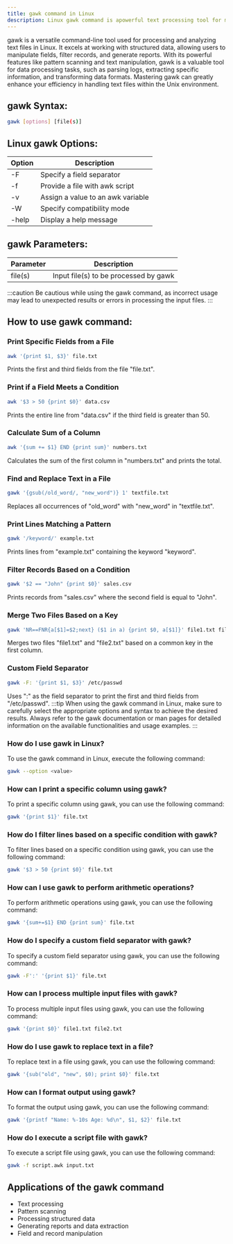 ```yaml
---
title: gawk command in Linux
description: Linux gawk command is apowerful text processing tool for manipulating and analyzing structured data files. Learn about awk scripting with gawk.
---
```


gawk is a versatile command-line tool used for processing and analyzing text files in Linux. It excels at working with structured data, allowing users to manipulate fields, filter records, and generate reports. With its powerful features like pattern scanning and text manipulation, gawk is a valuable tool for data processing tasks, such as parsing logs, extracting specific information, and transforming data formats. Mastering gawk can greatly enhance your efficiency in handling text files within the Unix environment.
## gawk Syntax:
```bash
gawk [options] [file(s)]
```

## Linux gawk Options:
| Option | Description |
| ------ | ----------- |
| -F     | Specify a field separator |
| -f     | Provide a file with awk script |
| -v     | Assign a value to an awk variable |
| -W     | Specify compatibility mode |
| -help  | Display a help message |

## gawk Parameters:
| Parameter | Description |
| --------- | ----------- |
| file(s)   | Input file(s) to be processed by gawk |

:::caution
Be cautious while using the gawk command, as incorrect usage may lead to unexpected results or errors in processing the input files.
:::
## How to use gawk command:

### Print Specific Fields from a File
```bash
awk '{print $1, $3}' file.txt
```
Prints the first and third fields from the file "file.txt".

### Print if a Field Meets a Condition
```bash
awk '$3 > 50 {print $0}' data.csv
```
Prints the entire line from "data.csv" if the third field is greater than 50.

### Calculate Sum of a Column
```bash
awk '{sum += $1} END {print sum}' numbers.txt
```
Calculates the sum of the first column in "numbers.txt" and prints the total.

### Find and Replace Text in a File
```bash
gawk '{gsub(/old_word/, "new_word")} 1' textfile.txt
```
Replaces all occurrences of "old_word" with "new_word" in "textfile.txt".

### Print Lines Matching a Pattern
```bash
gawk '/keyword/' example.txt
```
Prints lines from "example.txt" containing the keyword "keyword".

### Filter Records Based on a Condition
```bash
gawk '$2 == "John" {print $0}' sales.csv
```
Prints records from "sales.csv" where the second field is equal to "John".

### Merge Two Files Based on a Key
```bash
gawk 'NR==FNR{a[$1]=$2;next} ($1 in a) {print $0, a[$1]}' file1.txt file2.txt
```
Merges two files "file1.txt" and "file2.txt" based on a common key in the first column.

### Custom Field Separator
```bash
gawk -F: '{print $1, $3}' /etc/passwd
```
Uses ":" as the field separator to print the first and third fields from "/etc/passwd".
:::tip
When using the gawk command in Linux, make sure to carefully select the appropriate options and syntax to achieve the desired results. Always refer to the gawk documentation or man pages for detailed information on the available functionalities and usage examples.
:::

### How do I use gawk in Linux?
To use the gawk command in Linux, execute the following command:
```bash
gawk --option <value>
```

### How can I print a specific column using gawk?
To print a specific column using gawk, you can use the following command:
```bash
gawk '{print $1}' file.txt
```

### How do I filter lines based on a specific condition with gawk?
To filter lines based on a specific condition using gawk, you can use the following command:
```bash
gawk '$3 > 50 {print $0}' file.txt
```

### How can I use gawk to perform arithmetic operations?
To perform arithmetic operations using gawk, you can use the following command:
```bash
gawk '{sum+=$1} END {print sum}' file.txt
```

### How do I specify a custom field separator with gawk?
To specify a custom field separator using gawk, you can use the following command:
```bash
gawk -F':' '{print $1}' file.txt
```

### How can I process multiple input files with gawk?
To process multiple input files using gawk, you can use the following command:
```bash
gawk '{print $0}' file1.txt file2.txt
```

### How do I use gawk to replace text in a file?
To replace text in a file using gawk, you can use the following command:
```bash
gawk '{sub("old", "new", $0); print $0}' file.txt
```

### How can I format output using gawk?
To format the output using gawk, you can use the following command:
```bash
gawk '{printf "Name: %-10s Age: %d\n", $1, $2}' file.txt
```

### How do I execute a script file with gawk?
To execute a script file using gawk, you can use the following command:
```bash
gawk -f script.awk input.txt
```

## Applications of the gawk command

- Text processing
- Pattern scanning
- Processing structured data
- Generating reports and data extraction
- Field and record manipulation